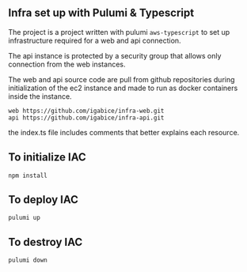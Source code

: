 ## Infra set up with Pulumi & Typescript

The project is a project written with pulumi `aws-typescript` to set up infrastructure required for a web and api connection.

The api instance is protected by a security group that allows only connection from the web instances.

The web and api source code are pull from github repositories during initialization of the ec2 instance and made to run as docker containers inside the instance. 

```
web https://github.com/igabice/infra-web.git
api https://github.com/igabice/infra-api.git 
```

the index.ts file includes comments that better explains each resource.
## To initialize IAC

```
npm install

```

## To deploy IAC
```
pulumi up
```


## To destroy IAC
```
pulumi down
```